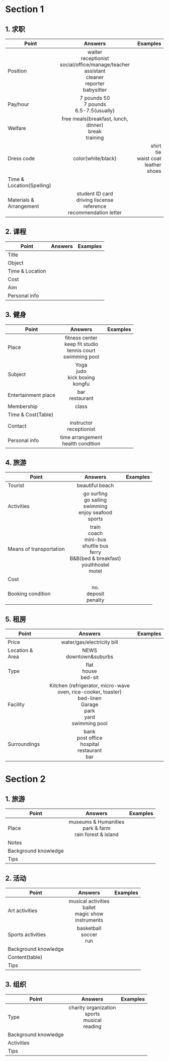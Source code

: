 # Section 1

## 1. 求职

| Point        | Answers           | Examples  |
| ------------- |:-------------:| -----:|
| Position      | waiter<br> receptionist<br> social/office/manage/teacher assistant<br> cleaner<br> reporter<br> babysitter<br> |  |
| Pay/hour      | 7 pounds 50 <br> 7 pounds <br> 6.5-7.5(usually)  |    |
| Welfare | free meals(breakfast, lunch, dinner)<br>  break<br>  training<br> |     |
| Dress code | color(white/black)| shirt <br> tie <br> waist coat<br> leather shoes|
| Time & Location(Spelling) |||
| Materials & Arrangement | student ID card<br> driving liscense<br> reference<br> recommendation letter|||

## 2. 课程
| Point        | Answers           | Examples  |
| ------------- |:-------------:| -----:|
| Title      | |  |
| Object      | |  |
| Time & Location      | |  |
| Cost      | |  |
| Aim      | |  |
| Personal info      | |  |

## 3. 健身
| Point        | Answers           | Examples  |
| ------------- |:-------------:| -----:|
| Place    |fitness center <br> keep fit studio <br> tennis court <br> swimming pool |  |
| Subject  |Yoga<br>  judo<br> kick boxing<br> kongfu<br>| |
| Entertainment place |bar<br> restaurant<br>|  |
| Membership      | class |  |
| Time & Cost(Table)  | |  |
| Contact | instructor<br> receptionist<br>|  |
| Personal info |time arrangement <br> health condition| |

## 4. 旅游
| Point        | Answers           | Examples  |
| ------------- |:-------------:| -----:|
| Tourist  | beautiful beach|  | |
| Activities | go surfing <br> go sailing<br> swimming<br> enjoy seafood<br> sports<br>| |
| Means of transportation| train <br> coach<br> mini-bus<br> shuttle bus<br> ferry<br> B&B(bed & breakfast) <br> youthhostel <br> motel<br>| |
| Cost |||
| Booking condition | no. <br> deposit<br> penalty<br> | |

## 5. 租房
| Point        | Answers           | Examples  |
| ------------- |:-------------:| -----:|
| Price | water/gas/electricity bill |||
| Location & Area| NEWS<br> downtown&suburbs | |
| Type | flat <br> house<br> bed-sit<br>|||
| Facility| Kitchen (refrigerator, micro-wave oven, rice-cooker, toaster) <br> bed-linen <br> Garage <br> park <br> yard<br> swimming pool<br> | 
| Surroundings | bank<br> post office<br> hospital<br> restaurant<br> bar<br> || 

# Section 2 
## 1. 旅游

| Point        | Answers           | Examples  |
| ------------- |:-------------:| -----:|
| Place | museums & Humanities <br> park & farm <br> rain forest & island | |
| Notes | ||
| Background knowledge | ||
| Tips |||

## 2. 活动
| Point        | Answers           | Examples  |
| ------------- |:-------------:| -----:|
| Art activities | musical activities <br> ballet<br> magic show <br> instruments <br>| |
| Sports activities | basketball <br> soccer<br> run ||
| Background knowledge | ||
| Content(table) | ||
| Tips |||

## 3. 组织
| Point        | Answers           | Examples  |
| ------------- |:-------------:| -----:|
| Type |charity organization <br> sports <br> musical <br> reading<br> | ||
| Background knowledge | ||
| Activities | ||
| Tips |||











 









